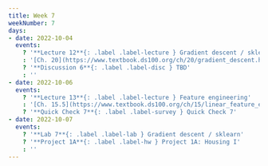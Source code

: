 ```yaml
---
title: Week 7
weekNumber: 7
days:
- date: 2022-10-04
  events:
    ? '**Lecture 12**{: .label .label-lecture } Gradient descent / sklearn'
    : '[Ch. 20](https://www.textbook.ds100.org/ch/20/gradient_descent.html)'
    ? '**Discussion 6**{: .label .label-disc } TBD' 
    : ''
- date: 2022-10-06
  events:
    ? '**Lecture 13**{: .label .label-lecture } Feature engineering'
    : '[Ch. 15.5](https://www.textbook.ds100.org/ch/15/linear_feature_eng.html)'
    ? '**Quick Check 7**{: .label .label-survey } Quick Check 7'
- date: 2022-10-07
  events:
    ? '**Lab 7**{: .label .label-lab } Gradient descent / sklearn'
    ? '**Project 1A**{: .label .label-hw } Project 1A: Housing I'
    : ''
---
```

